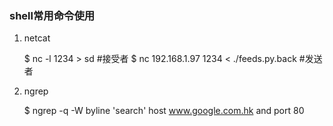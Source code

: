 ### shell常用命令使用
1. netcat

     $ nc -l 1234 > sd #接受者
     $ nc 192.168.1.97 1234 < ./feeds.py.back #发送者

2. ngrep 

    $ ngrep -q -W byline 'search' host www.google.com.hk and port 80
